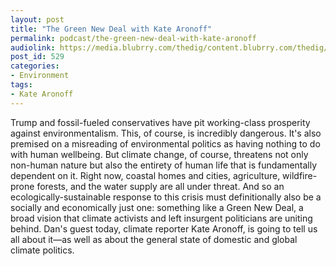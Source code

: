 ```yaml
---
layout: post
title: "The Green New Deal with Kate Aronoff"
permalink: podcast/the-green-new-deal-with-kate-aronoff
audiolink: https://media.blubrry.com/thedig/content.blubrry.com/thedig/The_Dig_-_EP_171_-_Aronoff-Green_New_Deal.mp3
post_id: 529
categories: 
- Environment
tags: 
- Kate Aronoff
---
```


Trump and fossil-fueled conservatives have pit working-class prosperity against environmentalism. This, of course, is incredibly dangerous. It's also premised on a misreading of environmental politics as having nothing to do with human wellbeing. But climate change, of course, threatens not only non-human nature but also the entirety of human life that is fundamentally dependent on it. Right now, coastal homes and cities, agriculture, wildfire-prone forests, and the water supply are all under threat. And so an ecologically-sustainable response to this crisis must definitionally also be a socially and economically just one: something like a Green New Deal, a broad vision that climate activists and left insurgent politicians are uniting behind. Dan's guest today, climate reporter Kate Aronoff, is going to tell us all about it—as well as about the general state of domestic and global climate politics.